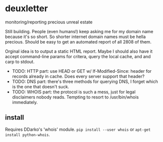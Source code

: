 deuxletter
==========
monitoring/reporting precious unreal estate

Still building.  People (even humans!) keep asking me for my domain name
because it's so short.  So shorter internet domain names must be hella
precious.  Should be easy to get an automated report of all 2808 of them.

Orginal idea is to output a static HTML report.  Maybe I should also
have it accept command-line params for critera, query the local cache,
and and carp to stdout.

* TODO: HTTP part: use HEAD or GET w/ If-Modified-Since: header
  for records already in cache.  Does every server support that header?
* TODO: DNS part: there's three methods for querying DNS, I forget which
  is the one that doesn't suck.
* TODO: WHOIS part: the protocol is such a mess, just for legal
  disclaimers nobody reads. Tempting to resort to /usr/bin/whois immediately.


install
-------
Requires DDarko's 'whois' module.  `pip install --user whois` or `apt-get
install python-whois`.

